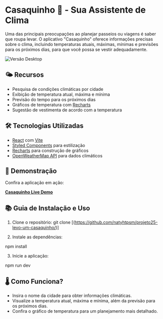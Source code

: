 # Casaquinho 🧥 - Sua Assistente de Clima

Uma das principais preocupações ao planejar passeios ou viagens é saber que roupa levar. O aplicativo "Casaquinho" oferece informações precisas sobre o clima, incluindo temperaturas atuais, máximas, mínimas e previsões para os próximos dias, para que você possa se vestir adequadamente.

![Versão Desktop](link-para-imagem-desktop)

## 🌤️ Recursos

- Pesquisa de condições climáticas por cidade
- Exibição de temperatura atual, máxima e mínima
- Previsão do tempo para os próximos dias
- Gráficos de temperatura com [Recharts](https://recharts.org/en-US/)
- Sugestão de vestimenta de acordo com a temperatura

## 🛠️ Tecnologias Utilizadas

- [React](https://reactjs.org/) com [Vite](https://vitejs.dev/)
- [Styled Components](https://styled-components.com/) para estilização
- [Recharts](https://recharts.org/en-US/) para construção de gráficos
- [OpenWeatherMap API](https://openweathermap.org/) para dados climáticos

## 🚀 Demonstração

Confira a aplicação em ação:

[**Casaquinho Live Demo**](link-para-demo)

## 📚 Guia de Instalação e Uso

1. Clone o repositório:
  git clone [(https://github.com/natyhtpsm/projeto25-levo-um-casaquinho/)]

2. Instale as dependências:

  npm install

3. Inicie a aplicação:

  npm run dev

## 🌡️ Como Funciona?

- Insira o nome da cidade para obter informações climáticas.
- Visualize a temperatura atual, máxima e mínima, além da previsão para os próximos dias.
- Confira o gráfico de temperatura para um planejamento mais detalhado.
